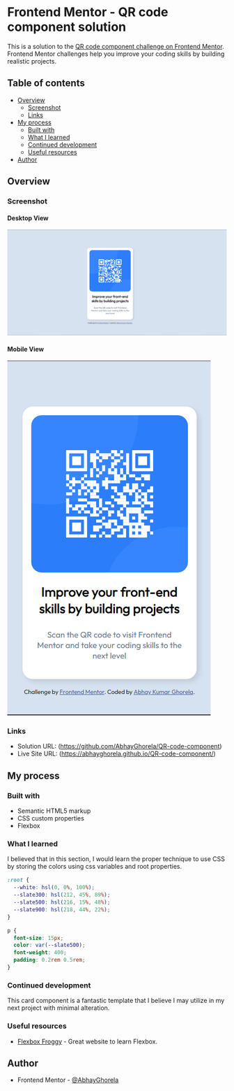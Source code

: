 # Frontend Mentor - QR code component solution

This is a solution to the [QR code component challenge on Frontend Mentor](https://www.frontendmentor.io/challenges/qr-code-component-iux_sIO_H). Frontend Mentor challenges help you improve your coding skills by building realistic projects.

## Table of contents

- [Overview](#overview)
  - [Screenshot](#screenshot)
  - [Links](#links)
- [My process](#my-process)
  - [Built with](#built-with)
  - [What I learned](#what-i-learned)
  - [Continued development](#continued-development)
  - [Useful resources](#useful-resources)
- [Author](#author)



## Overview

### Screenshot

#### Desktop View

![Desktop View](./images/desktop-view.png)

#### Mobile View

![Mobile View](./images/Mobile-view.png)

### Links

- Solution URL: (https://github.com/AbhayGhorela/QR-code-component)
- Live Site URL: (https://abhayghorela.github.io/QR-code-component/)

## My process

### Built with

- Semantic HTML5 markup
- CSS custom properties
- Flexbox

### What I learned

I believed that in this section, I would learn the proper technique to use CSS by storing the colors using css variables and root properties.

```css
:root {
  --white: hsl(0, 0%, 100%);
  --slate300: hsl(212, 45%, 89%);
  --slate500: hsl(216, 15%, 48%);
  --slate900: hsl(218, 44%, 22%);
}
```

```css
p {
  font-size: 15px;
  color: var(--slate500);
  font-weight: 400;
  padding: 0.2rem 0.5rem;
}
```


### Continued development

This card component is a fantastic template that I believe I may utilize in my next project with minimal alteration.  

### Useful resources

- [Flexbox Froggy](https://flexboxfroggy.com/) - Great website to learn Flexbox.


## Author

- Frontend Mentor - [@AbhayGhorela](https://www.frontendmentor.io/profile/AbhayGhorela)

